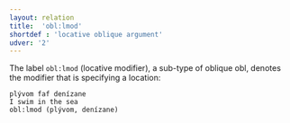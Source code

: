 ```yaml
---
layout: relation
title:  'obl:lmod'
shortdef : 'locative oblique argument'
udver: '2'
---
```


The label `obl:lmod` (locative modifier), a sub-type of oblique obl, denotes the modifier that is specifying a location:

~~~ sdparse
plývom faf denízane 
I swim in the sea
obl:lmod (plývom, denízane)  
~~~ 

